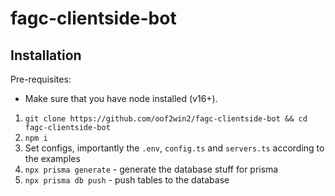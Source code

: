# fagc-clientside-bot

## Installation

Pre-requisites:
- Make sure that you have node installed (v16+).

1. `git clone https://github.com/oof2win2/fagc-clientside-bot && cd fagc-clientside-bot`
2. `npm i`
3. Set configs, importantly the `.env`, `config.ts` and `servers.ts` according to the examples
4. `npx prisma generate` - generate the database stuff for prisma
5. `npx prisma db push` - push tables to the database
